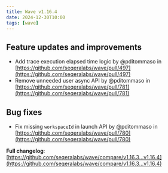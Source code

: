 ```yaml
---
title: Wave v1.16.4
date: 2024-12-30T10:00
tags: [wave]
---
```


## Feature updates and improvements

* Add trace execution elapsed time logic by @pditommaso in [https://github.com/seqeralabs/wave/pull/497](https://github.com/seqeralabs/wave/pull/497)
* Remove unneeded user async API by @pditommaso in [https://github.com/seqeralabs/wave/pull/781](https://github.com/seqeralabs/wave/pull/781)

## Bug fixes

* Fix missing `workspaceId` in launch API by @pditommaso in [https://github.com/seqeralabs/wave/pull/780](https://github.com/seqeralabs/wave/pull/780)

**Full changelog**: [https://github.com/seqeralabs/wave/compare/v1.16.3...v1.16.4](https://github.com/seqeralabs/wave/compare/v1.16.3...v1.16.4)
